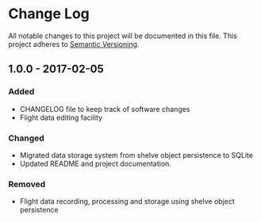 # Change Log
All notable changes to this project will be documented in this file.
This project adheres to [Semantic Versioning](http://semver.org/).

## 1.0.0 - 2017-02-05
### Added
- CHANGELOG file to keep track of software changes
- Flight data editing facility

### Changed
- Migrated data storage system from shelve object persistence to SQLite 
- Updated README and project documentation.

### Removed
- Flight data recording, processing and storage using shelve object persistence
